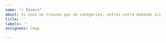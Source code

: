 ```yaml
---
name: "⭐ Divers"
about: Si vous ne trouvez pas de catégories, entrez votre demande ici
title: ''
labels: ''
assignees: lmag

---
```



